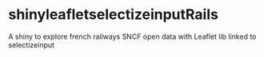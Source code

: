 # shinyleafletselectizeinputRails
A shiny to explore french railways SNCF open data with Leaflet lib linked to selectizeinput
